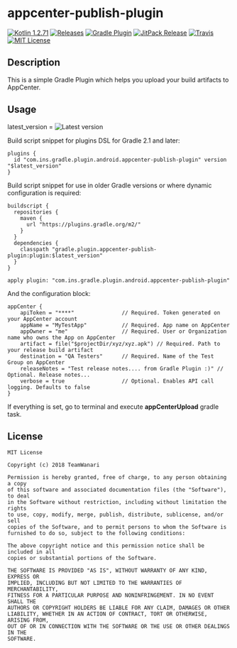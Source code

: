 # appcenter-publish-plugin

[![Kotlin 1.2.71](https://img.shields.io/badge/Kotlin-1.2.71-blue.svg)](http://kotlinlang.org)
[![Releases](https://img.shields.io/github/release/TeamWanari/appcenter-publish-plugin.svg)](https://github.com/TeamWanari/appcenter-publish-plugin/releases)
[![Gradle Plugin](https://img.shields.io/maven-metadata/v/https/plugins.gradle.org/m2/gradle/plugin/appcenter-publish-plugin/plugin/maven-metadata.xml.svg?label=Gradle%20Plugin&style=flat)](https://plugins.gradle.org/plugin/com.ins.gradle.plugin.android.appcenter-publish-plugin)
[![JitPack Release](https://jitpack.io/v/TeamWanari/appcenter-publish-plugin.svg)](https://jitpack.io/#TeamWanari/appcenter-publish-plugin)
[![Travis](https://travis-ci.org/TeamWanari/appcenter-publish-plugin.svg?branch=master)](https://travis-ci.org/TeamWanari/appcenter-publish-plugin/builds)
[![MIT License](https://img.shields.io/badge/license-MIT-green.svg)](https://github.com/TeamWanari/appcenter-publish-plugin/blob/master/LICENSE)

Description
-----------
This is a simple Gradle Plugin which helps you upload your build artifacts to AppCenter.

Usage
-----

latest_version = ![Latest version](https://img.shields.io/github/release/TeamWanari/appcenter-publish-plugin.svg)

Build script snippet for plugins DSL for Gradle 2.1 and later:
```
plugins {
  id "com.ins.gradle.plugin.android.appcenter-publish-plugin" version "$latest_version"
}
```

Build script snippet for use in older Gradle versions or where dynamic configuration is required:
```
buildscript {
  repositories {
    maven {
      url "https://plugins.gradle.org/m2/"
    }
  }
  dependencies {
    classpath "gradle.plugin.appcenter-publish-plugin:plugin:$latest_version"
  }
}

apply plugin: "com.ins.gradle.plugin.android.appcenter-publish-plugin"
```

And the configuration block:
```
appCenter {
    apiToken = "****"               // Required. Token generated on your AppCenter account
    appName = "MyTestApp"           // Required. App name on AppCenter
    appOwner = "me"                 // Required. User or Organization name who owns the App on AppCenter
    artifact = file("$projectDir/xyz/xyz.apk") // Required. Path to your release build artifact
    destination = "QA Testers"      // Required. Name of the Test Group on AppCenter
    releaseNotes = "Test release notes.... from Gradle Plugin :)" // Optional. Release notes...
    verbose = true                  // Optional. Enables API call logging. Defaults to false
}
```

If everything is set, go to terminal and execute **appCenterUpload** gradle task.

License
-------
```
MIT License

Copyright (c) 2018 TeamWanari

Permission is hereby granted, free of charge, to any person obtaining a copy
of this software and associated documentation files (the "Software"), to deal
in the Software without restriction, including without limitation the rights
to use, copy, modify, merge, publish, distribute, sublicense, and/or sell
copies of the Software, and to permit persons to whom the Software is
furnished to do so, subject to the following conditions:

The above copyright notice and this permission notice shall be included in all
copies or substantial portions of the Software.

THE SOFTWARE IS PROVIDED "AS IS", WITHOUT WARRANTY OF ANY KIND, EXPRESS OR
IMPLIED, INCLUDING BUT NOT LIMITED TO THE WARRANTIES OF MERCHANTABILITY,
FITNESS FOR A PARTICULAR PURPOSE AND NONINFRINGEMENT. IN NO EVENT SHALL THE
AUTHORS OR COPYRIGHT HOLDERS BE LIABLE FOR ANY CLAIM, DAMAGES OR OTHER
LIABILITY, WHETHER IN AN ACTION OF CONTRACT, TORT OR OTHERWISE, ARISING FROM,
OUT OF OR IN CONNECTION WITH THE SOFTWARE OR THE USE OR OTHER DEALINGS IN THE
SOFTWARE.
```
